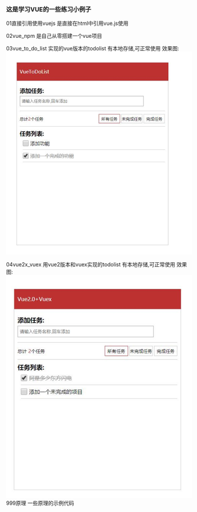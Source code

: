 ### 这是学习VUE的一些练习小例子
01直接引用使用vuejs 是直接在html中引用vue.js使用

02vue_npm 是自己从零搭建一个vue项目

03vue_to_do_list 实现的vue版本的todolist 有本地存储,可正常使用
效果图:![avatar](https://github.com/daiyunchao/vue-practice/blob/master/%E6%95%88%E6%9E%9C%E5%9B%BE/vue_to_do_list.jpg) 

04vue2x_vuex 用vue2版本和vuex实现的todolist 有本地存储,可正常使用
效果图:![avatar](https://github.com/daiyunchao/vue-practice/blob/master/%E6%95%88%E6%9E%9C%E5%9B%BE/vue2_vuex.jpg) 
999原理 一些原理的示例代码
